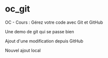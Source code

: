 # oc_git
OC - Cours : Gérez votre code avec Git et GitHub

Une demo de git qui se passe bien

Ajout d'une modification depuis GitHub

Nouvel ajout local
